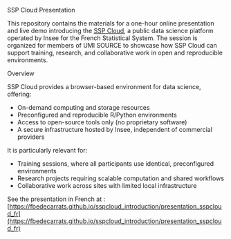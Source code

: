 SSP Cloud Presentation

This repository contains the materials for a one-hour online presentation and live demo introducing the [SSP Cloud](https://www.sspcloud.fr/), a public data science platform operated by Insee for the French Statistical System.
The session is organized for members of UMI SOURCE to showcase how SSP Cloud can support training, research, and collaborative work in open and reproducible environments.

Overview

SSP Cloud provides a browser-based environment for data science, offering:
- On-demand computing and storage resources
- Preconfigured and reproducible R/Python environments
- Access to open-source tools only (no proprietary software)
- A secure infrastructure hosted by Insee, independent of commercial providers

It is particularly relevant for:
- Training sessions, where all participants use identical, preconfigured environments
- Research projects requiring scalable computation and shared workflows
- Collaborative work across sites with limited local infrastructure

See the presentation in French at : [https://fbedecarrats.github.io/sspcloud_introduction/presentation_sspcloud_fr](https://fbedecarrats.github.io/sspcloud_introduction/presentation_sspcloud_fr)
